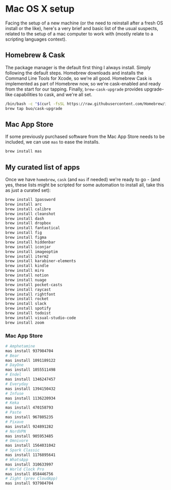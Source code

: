 # Mac OS X setup

Facing the setup of a new machine (or the need to reinstall after a fresh OS install or the like), here's a very brief and basic list of the usual suspects, related to the setup of a mac computer to work with (mostly relate to a scripting languages context).

## Homebrew & Cask

The package manager is the default first thing I always install. Simply following the default steps. Homebrew downloads and installs the Command Line Tools for Xcode, so we're all good. Homebrew Cask is implemented as part of Homebrew now, so we're cask-enabled and ready from the start for our tapping. Finally, `brew-cask-upgrade` provides upgrade-like capabilities to cask, and we're all set.

```bash
/bin/bash -c "$(curl -fsSL https://raw.githubusercontent.com/Homebrew/install/HEAD/install.sh)"
brew tap buo/cask-upgrade
```

## Mac App Store

If some previously purchased software from the Mac App Store needs to be included, we can use `mas` to ease the installs.

```bash
brew install mas
```

## My curated list of apps

Once we have `homebrew`, `cask` (and `mas` if needed) we're ready to go - (and yes, these lists might be scripted for some automation to install all, take this as just a curated set):

```bash
brew install 1password
brew install arc
brew install calibre
brew install cleanshot
brew install dash
brew install dropbox
brew install fantastical
brew install fig
brew install figma
brew install hiddenbar
brew install iconjar
brew install imageoptim
brew install iterm2
brew install karabiner-elements
brew install kindle
brew install miro
brew install notion
brew install nuage
brew install pocket-casts
brew install raycast
brew install rightfont
brew install rocket
brew install slack
brew install spotify
brew install todoist
brew install visual-studio-code
brew install zoom
```

### Mac App Store

```bash
# Amphetamine
mas install 937984704
# Bear
mas install 1091189122
# DayOne
mas install 1055511498
# Endel
mas install 1346247457
# Everyday
mas install 1394150432
# Infuse
mas install 1136220934
# Keka
mas install 470158793
# Paste
mas install 967805235
# Pixave
mas install 924891282
# NordVPN
mas install 905953485
# Omnivore
mas install 1564031042
# Spark Classic
mas install 1176895641
# WhatsApp
mas install 310633997
# World Clock Pro
mas install 858446756
# Zight (prev CloudApp)
mas install 937984704
```
